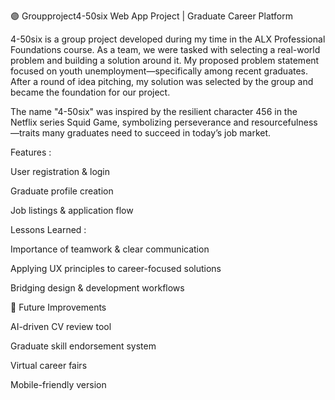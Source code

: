 🟣 Groupproject4-50six
Web App Project | Graduate Career Platform

4-50six is a group project developed during my time in the ALX Professional Foundations course. As a team, we were tasked with selecting a real-world problem and building a solution around it.
My proposed problem statement focused on youth unemployment—specifically among recent graduates. After a round of idea pitching, my solution was selected by the group and became the foundation for our project.

The name "4-50six" was inspired by the resilient character 456 in the Netflix series Squid Game, symbolizing perseverance and resourcefulness—traits many graduates need to succeed in today’s job market.

Features :

User registration & login

Graduate profile creation

Job listings & application flow

Lessons Learned :

Importance of teamwork & clear communication

Applying UX principles to career-focused solutions

Bridging design & development workflows

📅 Future Improvements

AI-driven CV review tool

Graduate skill endorsement system

Virtual career fairs

Mobile-friendly version
